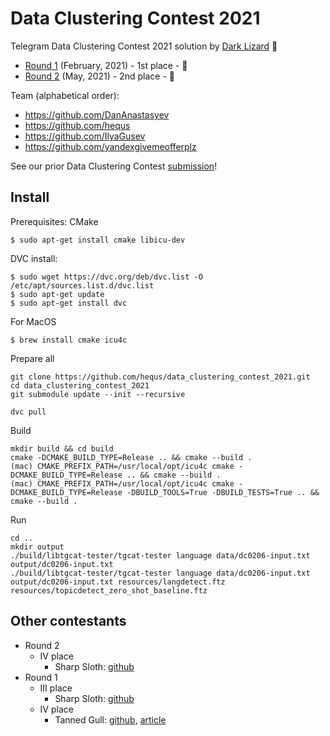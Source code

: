 # Data Clustering Contest 2021

Telegram Data Clustering Contest 2021 solution by [Dark Lizard](https://contest.com/user/Dark-Lizard) 🦎

- [Round 1](https://contest.com/docs/dc2021-r1) (February, 2021) - 1st  place - 🥇
- [Round 2](https://contest.com/docs/dc2021-r2) (May, 2021) - 2nd place - 🥈

Team (alphabetical order):
- https://github.com/DanAnastasyev
- https://github.com/hequs
- https://github.com/IlyaGusev
- https://github.com/yandexgivemeofferplz

See our prior Data Clustering Contest [submission](https://github.com/IlyaGusev/tgcontest)!

## Install
Prerequisites: CMake
```
$ sudo apt-get install cmake libicu-dev
```

DVC install:

```
$ sudo wget https://dvc.org/deb/dvc.list -O /etc/apt/sources.list.d/dvc.list
$ sudo apt-get update
$ sudo apt-get install dvc
```

For MacOS
```
$ brew install cmake icu4c
```

Prepare all
```
git clone https://github.com/hequs/data_clustering_contest_2021.git
cd data_clustering_contest_2021
git submodule update --init --recursive

dvc pull
```

Build
```
mkdir build && cd build
cmake -DCMAKE_BUILD_TYPE=Release .. && cmake --build .
(mac) CMAKE_PREFIX_PATH=/usr/local/opt/icu4c cmake -DCMAKE_BUILD_TYPE=Release .. && cmake --build .
(mac) CMAKE_PREFIX_PATH=/usr/local/opt/icu4c cmake -DCMAKE_BUILD_TYPE=Release -DBUILD_TOOLS=True -DBUILD_TESTS=True .. && cmake --build .
```

Run
```
cd ..
mkdir output
./build/libtgcat-tester/tgcat-tester language data/dc0206-input.txt output/dc0206-input.txt
./build/libtgcat-tester/tgcat-tester language data/dc0206-input.txt output/dc0206-input.txt resources/langdetect.ftz resources/topicdetect_zero_shot_baseline.ftz
```

## Other contestants
* Round 2
  * IV place
    * Sharp Sloth: [github](https://github.com/thehemen/dc-contest-2021-r2)
* Round 1
  * III place
    * Sharp Sloth: [github](https://github.com/thehemen/dc-contest-2021)
  * IV place
    * Tanned Gull: [github](https://github.com/artkulak/telegram_categorization), [article](https://artlabs.tech/2021/10/06/artlabs-team-got-4th-place-in-telegram-data-clustering-contest/)
